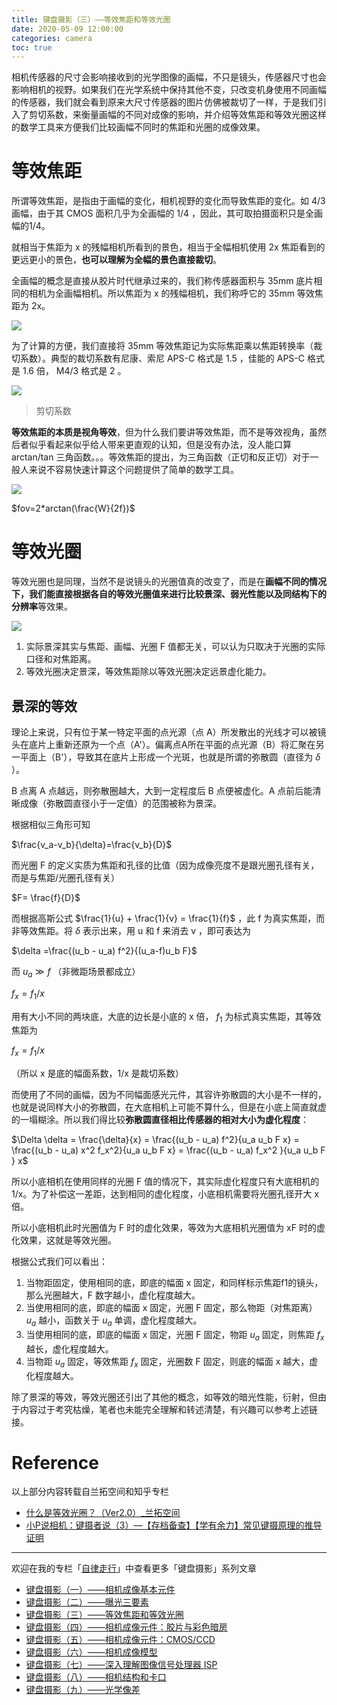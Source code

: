 ```yaml
---
title: 键盘摄影（三）——等效焦距和等效光圈
date: 2020-05-09 12:00:00
categories: camera
toc: true
---
```

相机传感器的尺寸会影响接收到的光学图像的画幅，不只是镜头，传感器尺寸也会影响相机的视野。如果我们在光学系统中保持其他不变，只改变机身使用不同画幅的传感器，我们就会看到原来大尺寸传感器的图片仿佛被裁切了一样，于是我们引入了剪切系数，来衡量画幅的不同对成像的影响，并介绍等效焦距和等效光圈这样的数学工具来方便我们比较画幅不同时的焦距和光圈的成像效果。
<!-- more -->
# 等效焦距

所谓等效焦距，是指由于画幅的变化，相机视野的变化而导致焦距的变化。如 4/3 画幅，由于其 CMOS 面积几乎为全画幅的 1/4 ，因此，其可取拍摄面积只是全画幅的1/4。

就相当于焦距为 x 的残幅相机所看到的景色，相当于全幅相机使用 2x 焦距看到的更远更小的景色，**也可以理解为全幅的景色直接裁切**。

全画幅的概念是直接从胶片时代继承过来的，我们称传感器面积与 35mm 底片相同的相机为全画幅相机。所以焦距为 x 的残幅相机，我们称呼它的 35mm 等效焦距为 2x。

![](https://pic4.zhimg.com/80/v2-5ee00675bec2d808e6f5ac9ffeb58cfb_720w.jpg)

为了计算的方便，我们直接将 35mm 等效焦距记为实际焦距乘以焦距转换率（裁切系数）。典型的裁切系数有尼康、索尼 APS-C 格式是 1.5 ，佳能的 APS-C 格式是 1.6 倍， M4/3 格式是 2 。

![](https://pic4.zhimg.com/80/v2-0f5e7eaa7be9e3aee65a7a7a0c5fa633_720w.jpg)
> 剪切系数

**等效焦距的本质是视角等效**，但为什么我们要讲等效焦距，而不是等效视角，虽然后者似乎看起来似乎给人带来更直观的认知，但是没有办法，没人能口算 arctan/tan 三角函数。。。等效焦距的提出，为三角函数（正切和反正切）对于一般人来说不容易快速计算这个问题提供了简单的数学工具。

![](https://pic4.zhimg.com/80/v2-d64697565072a35c6eaa16e1f1ee0a0b_720w.jpg)


$fov=2*arctan(\frac{W}{2f})$

# 等效光圈

等效光圈也是同理，当然不是说镜头的光圈值真的改变了，而是在**画幅不同的情况下，我们能直接根据各自的等效光圈值来进行比较景深、弱光性能以及同结构下的分辨率**等效果。

![](https://pic2.zhimg.com/80/v2-0c3eb1076a2c783eccd8f811499f9e75_720w.jpg)

1. 实际景深其实与焦距、画幅、光圈 F 值都无关，可以认为只取决于光圈的实际口径和对焦距离。
1. 等效光圈决定景深，等效焦距除以等效光圈决定远景虚化能力。


## 景深的等效

理论上来说，只有位于某一特定平面的点光源（点 A）所发散出的光线才可以被镜头在底片上重新还原为一个点（A'）。偏离点A所在平面的点光源（B）将汇聚在另一平面上（B'），导致其在底片上形成一个光斑，也就是所谓的弥散圆（直径为 $\delta$ ）。

B 点离 A 点越远，则弥散圈越大，大到一定程度后 B 点便被虚化。A 点前后能清晰成像（弥散圆直径小于一定值）的范围被称为景深。

根据相似三角形可知

$\frac{v_a-v_b}{\delta}=\frac{v_b}{D}$

而光圈 F 的定义实质为焦距和孔径的比值（因为成像亮度不是跟光圈孔径有关，而是与焦距/光圈孔径有关）

$F= \frac{f}{D}$

而根据高斯公式 $\frac{1}{u} + \frac{1}{v} = \frac{1}{f}$ ，此 f 为真实焦距，而非等效焦距。将 $\delta$ 表示出来，用 u 和 f 来消去 v ，即可表达为

$\delta =\frac{(u_b - u_a) f^2}{(u_a-f)u_b F}$

而 $u_a \gg f$ （非微距场景都成立）

$f_x = f_1/x$

用有大小不同的两块底，大底的边长是小底的 x 倍， $f_1$ 为标式真实焦距，其等效焦距为

$f_x = f_1/x$

（所以 x 是底的幅面系数，1/x 是裁切系数）

而使用了不同的画幅，因为不同幅面感光元件，其容许弥散圆的大小是不一样的，也就是说同样大小的弥散圆，在大底相机上可能不算什么，但是在小底上简直就虚的一塌糊涂。所以我们得比较**弥散圆直径相比传感器的相对大小为虚化程度**：

$\Delta \delta = \frac{\delta}{x} = \frac{(u_b - u_a) f^2}{u_a u_b F x} = \frac{(u_b - u_a) x^2 f_x^2}{u_a u_b F x}  = \frac{(u_b - u_a)  f_x^2 }{u_a u_b F } x$

所以小底相机在使用同样的光圈 F 值的情况下，其实际虚化程度只有大底相机的 1/x。为了补偿这一差距，达到相同的虚化程度，小底相机需要将光圈孔径开大 x 倍。

所以小底相机此时光圈值为 F 时的虚化效果，等效为大底相机光圈值为 xF 时的虚化效果，这就是等效光圈。



根据公式我们可以看出：

1. 当物距固定，使用相同的底，即底的幅面 x 固定，和同样标示焦距f1的镜头，那么光圈越大，F 数字越小，虚化程度越大。
1. 当使用相同的底，即底的幅面 x 固定，光圈 F 固定，那么物距（对焦距离）$u_a$ 越小，函数关于 $u_a$ 单调，虚化程度越大。
1. 当使用相同的底，即底的幅面 x 固定，光圈 F 固定，物距 $u_a$ 固定，则焦距 $f_x$ 越长，虚化程度越大。
1. 当物距 $u_a$ 固定，等效焦距 $f_x$ 固定，光圈数 F 固定，则底的幅面 x 越大，虚化程度越大。


除了景深的等效，等效光圈还引出了其他的概念，如等效的暗光性能，衍射，但由于内容过于考究枯燥，笔者也未能完全理解和转述清楚，有兴趣可以参考上述链接。



# Reference

以上部分内容转载自兰拓空间和知乎专栏

- [什么是等效光圈？（Ver2.0）_兰拓空间](https://community.irentals.cn/content/129)
- [小P说相机：键摄者说（3）—【存档备查】【学有余力】常见键摄原理的推导证明](https://zhuanlan.zhihu.com/p/24161348)
​

---

欢迎在我的专栏「[自律走行](https://www.zhihu.com/column/jiritsu-soko)」中查看更多「键盘摄影」系列文章

- [键盘摄影（一）——相机成像基本元件](https://zhuanlan.zhihu.com/p/93481287)
- [键盘摄影（二）——曝光三要素](https://zhuanlan.zhihu.com/p/138585113)
- [键盘摄影（三）——等效焦距和等效光圈](https://zhuanlan.zhihu.com/p/138585371)
- [键盘摄影（四）——相机成像元件：胶片与彩色暗房](https://zhuanlan.zhihu.com/p/139384545)
- [键盘摄影（五）——相机成像元件：CMOS/CCD](https://zhuanlan.zhihu.com/p/139394687)
- [键盘摄影（六）——相机成像模型](https://zhuanlan.zhihu.com/p/138585667)
- [键盘摄影（七）——深入理解图像信号处理器 ISP](https://zhuanlan.zhihu.com/p/139432684)
- [键盘摄影（八）——相机结构和卡口](https://zhuanlan.zhihu.com/p/263018344)
- [键盘摄影（九）——光学像差](https://zhuanlan.zhihu.com/p/263867036)